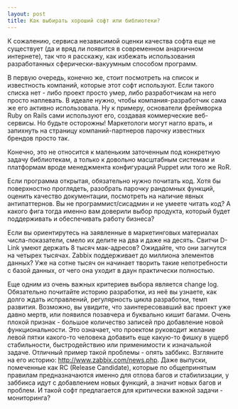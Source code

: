 ```yaml
---
layout: post
title: Как выбирать хороший софт или библиотеки?
---
```


К сожалению, сервиса независимой оценки качества софта еще не существует (да и вряд ли появится в современном анархичном интернете), так что я расскажу, как избежать использования разработанных сферически-вакуумным способом программ.



В первую очередь, конечно же, стоит посмотреть на список и известность компаний, которые этот софт используют.
Если такого списка нет - либо проект просто умер, либо разработчикам на него просто наплевать.
В идеале нужно, чтобы компания-разработчик сама же его активно использовала.
Ну к примеру, основатели фреймворка Ruby on Rails сами используют его, создавая коммерческие веб-сервисы.
Но будьте осторожны! Маркетологи могут нагло врать, и запихнуть на страницу компаний-партнеров парочку известных брендов просто так.

Конечно, это не относится к маленьким заточенным под конкретную задачу библиотекам, а только к довольно масштабным системам и платформам вроде менеджмента конфигураций Puppet или того же RoR.



Если программа открытая, обязательно нужно почитать код.
Хотя бы поверхностно проглядеть, разобрать парочку рандомных функций, оценить качество документации, посмотреть на наличие явных антипаттернов.
Вы не программист/сисадмин и не умеете читать код? А какого фига тогда именно вам доверили выбор продукта, который будет поддерживать и обеспечивать работу бизнеса?

Если вы ориентирутесь на заявленные в маркетинговых материалах числа-показатели, смело их делите на два и даже на десять.
Свитчи D-Link умеют держать 8 тысяч мак-адресов? Ожидайте, что они загнутся на четырех тысячах.
Zabbix поддерживает до миллиона элементов данных? Уже на сотне тысяч он начинает творить такие непотребности с базой данных, от чего она уходит в даун практически полностью.



Еще одним из очень важных критериев выбора является change log.
Обязательно почитайте историю разработки, из неё вы узнаете, как долго ждать исправлений, регулярность цикла разработки, темп развития.
Возможно, вы увидите, что заинтересовавший вас проект уже давно мертв, или появился позавчера и буквально кишит багами.
Очень плохой признак - большое количество записей про добавление новой функциональности.
Это означает, что проектом руководит желание левой пятки какого-то человека добавить еще какую-то фишку в ущерб стабильности, быстродействию или применимости к изначальной задаче.
Отличный пример такой проблемы - опять заббикс.
Взгляните на его историю: http://www.zabbix.com/news.php.
Даже выпуски, помеченные как RC (Release Candidate), которые по общепринятым правилам предназначаются именно для отлова багов и стабилизации, у заббикса идут с добавлением новых функций, а значит новых багов и проблем.
И такой софт предлагается для критически важной задачи - мониторинга?


